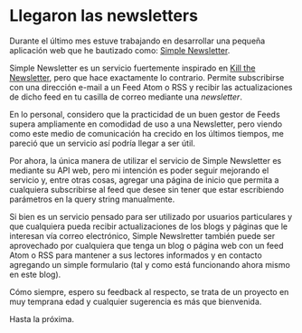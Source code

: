 # Llegaron las newsletters

Durante el último mes estuve trabajando en desarrollar una pequeña aplicación web que he bautizado como: [Simple Newsletter](https://simple-newsletter.com/).

Simple Newsletter es un servicio fuertemente inspirado en [Kill the Newsletter](https://kill-the-newsletter.com/), pero que hace exactamente lo contrario. Permite subscribirse con una dirección e-mail a un Feed Atom o RSS y recibir las actualizaciones de dicho feed en tu casilla de correo mediante una *newsletter*.

En lo personal, considero que la practicidad de un buen gestor de Feeds supera ampliamente en comodidad de uso a una Newsletter, pero viendo como este medio de comunicación ha crecido en los últimos tiempos, me pareció que un servicio así podría llegar a ser útil.

Por ahora, la única manera de utilizar el servicio de Simple Newsletter es mediante su API web, pero mi intención es poder seguir mejorando el servicio y, entre otras cosas, agregar una página de inicio que permita a cualquiera subscribirse al feed que desee sin tener que estar escribiendo parámetros en la query string manualmente.

Si bien es un servicio pensado para ser utilizado por usuarios particulares y que cualquiera pueda recibir actualizaciones de los blogs y páginas que le interesan vía correo electrónico, Simple Newslretter también puede ser aprovechado por cualquiera que tenga un blog o página web con un feed Atom o RSS para mantener a sus lectores informados y en contacto agregando un simple formulario (tal y como está funcionando ahora mismo en este blog).

Cómo siempre, espero su feedback al respecto, se trata de un proyecto en muy temprana edad y cualquier sugerencia es más que bienvenida.

Hasta la próxima.
